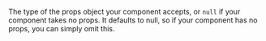 The type of the props object your component accepts,
or `null` if your component takes no props. It defaults to null,
so if your component has no props, you can simply omit this.
